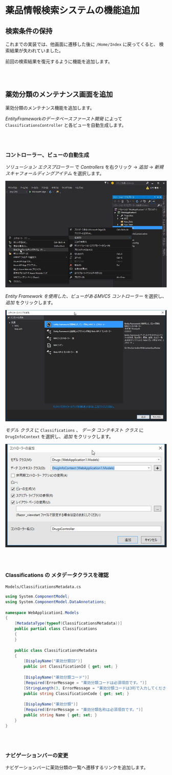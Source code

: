 # 薬品情報検索システムの機能追加

## 検索条件の保持

これまでの実装では、他画面に遷移した後に `/Home/Index` に戻ってくると、
検索結果が失われていました。

前回の検索結果を復元するように機能を追加します。

<br><br>

## 薬効分類のメンテナンス画面を追加

薬効分類のメンテナンス機能を追加します。

*EntityFrameworkのデータベースファースト開発* によって
`ClassificationsController` と各ビューを自動生成します。

<br><br>

### コントローラー、ビューの自動生成

*ソリューション エクスプローラー* で *Controllers* を右クリック -> *追加* ->
*新規スキャフォールディングアイテム* を選択します。

![image](./images/a2-12.JPG)
<br>

*Entity Framework を使用した、ビューがあるMVC5 コントローラー* を選択し、*追加* をクリックします。

![image](./images/a2-13.JPG)
<br>

*モデル クラス* に `Classifications` 、 *データ コンテキスト クラス* に `DrugInfoContext` を選択し、*追加* をクリックします。

![image](./images/a2-14.JPG)

<br><br>

### Classifications の メタデータクラスを確認

`Models/ClassificationsMetadata.cs`

```cs
using System.ComponentModel;
using System.ComponentModel.DataAnnotations;

namespace WebApplication1.Models
{
    [MetadataType(typeof(ClassificationsMetadata))]
    public partial class Classifications
    {
    }

    public class ClassificationsMetadata
    {
        [DisplayName("薬効分類ID")]
        public int ClassificationId { get; set; }

        [DisplayName("薬効分類コード")]
        [Required(ErrorMessage = "薬効分類コードは必須項目です。")]
        [StringLength(3, ErrorMessage = "薬効分類コードは3桁で入力してください。")]
        public string ClassificationCode { get; set; }

        [DisplayName("薬効分類")]
        [Required(ErrorMessage = "薬効分類名称は必須項目です。")]
        public string Name { get; set; }
    }
}
```

<br><br>

### ナビゲーションバーの変更

ナビゲーションバーに薬効分類の一覧へ遷移するリンクを追加します。

```html

```

<br><br>
